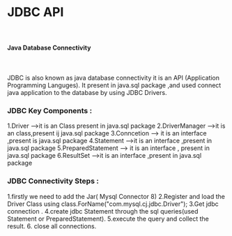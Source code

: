 <h1>JDBC API</h1><br>
<h4>Java Database Connectivity </h4><br><br>
JDBC is also known as java database connectivity it is an API (Application Programming Languges).
It present in java.sql package ,and used connect java application to the database by using JDBC Drivers.<br>
<h3>JDBC Key Components :</h3>
1.Driver -->it is an Class present in java.sql package
2.DriverManager -->it is an class,present ij java.sql package
3.Conncetion --> it is an interface ,present is java.sql package
4.Statement -->it is an interface ,present in java.sql package
5.PreparedStatement --> it is an interface , present in java.sql package
6.ResultSet  -->it is an interface ,present in java.sql package
<br>
<h3>JDBC Connectivity Steps :</h3>
1.firstly we need to add the Jar( Mysql Connector 8)
2.Register and load the Driver Class using class.ForName("com.mysql.cj.jdbc.Driver");
3.Get jdbc connection .
4.create jdbc Statement through the sql queries(used Statement or PreparedStatement).
5.execute the query and collect the result.
6. close all connections.
